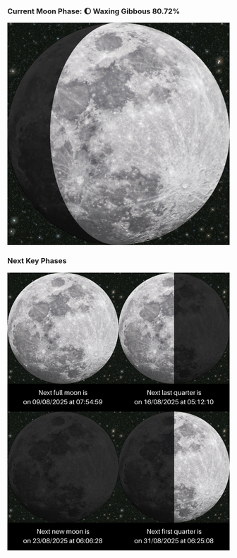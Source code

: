 ### Current Moon Phase: 🌔 Waxing Gibbous 80.72%
![Moon Phase](moonphase.png)
### Next Key Phases
![Gallery](gallery.png)